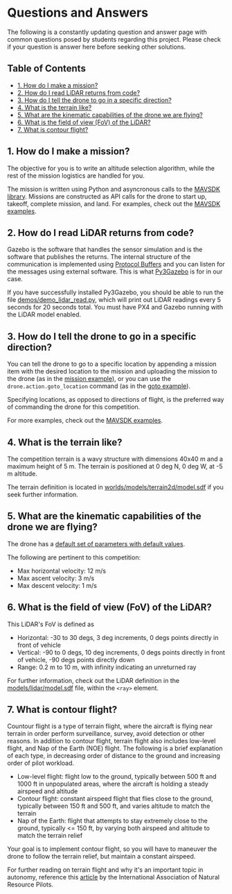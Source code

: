 # Questions and Answers <!-- omit in toc -->

The following is a constantly updating question and answer page with common questions posed by students regarding this project. Please check if your question is answer here before seeking other solutions.

## Table of Contents <!-- omit in toc -->
<!-- TOC and section numbers automatically generated, do not manually edit -->
- [1. How do I make a mission?](#1-how-do-i-make-a-mission)
- [2. How do I read LiDAR returns from code?](#2-how-do-i-read-lidar-returns-from-code)
- [3. How do I tell the drone to go in a specific direction?](#3-how-do-i-tell-the-drone-to-go-in-a-specific-direction)
- [4. What is the terrain like?](#4-what-is-the-terrain-like)
- [5. What are the kinematic capabilities of the drone we are flying?](#5-what-are-the-kinematic-capabilities-of-the-drone-we-are-flying)
- [6. What is the field of view (FoV) of the LiDAR?](#6-what-is-the-field-of-view-fov-of-the-lidar)
- [7. What is contour flight?](#7-what-is-contour-flight)
<!-- TOC and section numbers automatically generated, do not manually edit -->

## 1. How do I make a mission?

The objective for you is to write an altitude selection algorithm, while the rest of the mission logistics are handled for you.

The mission is written using Python and asyncronous calls to the [MAVSDK library](http://mavsdk-python-docs.s3-website.eu-central-1.amazonaws.com/). Missions are constructed as API calls for the drone to start up, takeoff, complete mission, and land. For examples, check out the [MAVSDK examples](https://github.com/mavlink/MAVSDK-Python/tree/main/examples).

## 2. How do I read LiDAR returns from code?

Gazebo is the software that handles the sensor simulation and is the software that publishes the returns. The internal structure of the communication is implemented using [Protocol Buffers](https://developers.google.com/protocol-buffers) and you can listen for the messages using external software. This is what [Py3Gazebo](https://github.com/katabeta/lm-mit-momentum#8-install-py3gazebo) is for in our case.

If you have successfully installed Py3Gazebo, you should be able to run the file [demos/demo_lidar_read.py](https://github.com/katabeta/lm-mit-momentum/blob/master/demos/demo_lidar_read.py), which will print out LiDAR readings every 5 seconds for 20 seconds total. You must have PX4 and Gazebo running with the LiDAR model enabled.

## 3. How do I tell the drone to go in a specific direction?

You can tell the drone to go to a specific location by appending a mission item with the desired location to the mission and uploading the mission to the drone (as in the [mission example](https://github.com/mavlink/MAVSDK-Python/blob/main/examples/mission.py)), or you can use the `drone.action.goto_location` command (as in the [goto example](https://github.com/mavlink/MAVSDK-Python/blob/main/examples/goto.py)).

Specifying locations, as opposed to directions of flight, is the preferred way of commanding the drone for this competition.

For more examples, check out the [MAVSDK examples](https://github.com/mavlink/MAVSDK-Python/tree/main/examples).

## 4. What is the terrain like?

The competition terrain is a wavy structure with dimensions 40x40 m and a maximum height of 5 m. The terrain is positioned at 0 deg N, 0 deg W, at -5 m altitude.

The terrain definition is located in [worlds/models/terrain2d/model.sdf](https://github.com/katabeta/lm-mit-momentum/blob/master/worlds/models/terrain2d/model.sdf) if you seek further information.

## 5. What are the kinematic capabilities of the drone we are flying?

The drone has a [default set of parameters with default values](https://dev.px4.io/master/en/advanced/parameter_reference.html).

The following are pertinent to this competition:

- Max horizontal velocity: 12 m/s
- Max ascent velocity: 3 m/s
- Max descent velocity: 1 m/s

## 6. What is the field of view (FoV) of the LiDAR?

This LiDAR's FoV is defined as

- Horizontal: -30 to 30 degs, 3 deg increments, 0 degs points directly in front of vehicle
- Vertical: -90 to 0 degs, 10 deg increments, 0 degs points directly in front of vehicle, -90 degs points directly down
- Range: 0.2 m to 10 m, with infinity indicating an unreturned ray

For further information, check out the LiDAR definition in the [models/lidar/model.sdf](https://github.com/katabeta/lm-mit-momentum/blob/master/models/lmlidar/model.sdf) file, within the `<ray>` element.

## 7. What is contour flight?

Countour flight is a type of terrain flight, where the aircraft is flying near terrain in order perform surveillance, survey, avoid detection or other reasons. In addition to contour flight, terrain flight also includes low-level flight, and Nap of the Earth (NOE) flight. The following is a brief explanation of each type, in decreasing order of distance to the ground and increasing order of pilot workload.

- Low-level flight: flight low to the ground, typically between 500 ft and 1000 ft in unpopulated areas, where the aircraft is holding a steady airspeed and altitude
- Contour flight: constant airspeed flight that flies close to the ground, typically between 150 ft and 500 ft, and varies altitude to match the terrain
- Nap of the Earth: flight that attempts to stay extremely close to the ground, typically <= 150 ft, by varying both airspeed and altitude to match the terrain relief

Your goal is to implement contour flight, so you will have to maneuver the drone to follow the terrain relief, but maintain a constant airspeed.

For further reading on terrain flight and why it's an important topic in autonomy, reference this [article](https://ianrp.org/terrain-flight/) by the International Association of Natural Resource Pilots.
